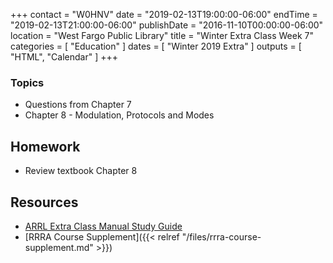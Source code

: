 +++
contact = "W0HNV"
date = "2019-02-13T19:00:00-06:00"
endTime = "2019-02-13T21:00:00-06:00"
publishDate = "2016-11-10T00:00:00-06:00"
location = "West Fargo Public Library"
title = "Winter Extra Class Week 7"
categories = [ "Education" ]
dates = [ "Winter 2019 Extra" ]
outputs = [ "HTML", "Calendar" ]
+++

### Topics

* Questions from Chapter 7
* Chapter 8 - Modulation, Protocols and Modes

## Homework

* Review textbook Chapter 8

## Resources

* [ARRL Extra Class Manual Study Guide](http://www.arrl.org/files/file/Extra%20Class%20License%20Manual/ECLM%2011th%20edition/ECLM%202016%20Studyguide.pdf)
* [RRRA Course Supplement]({{< relref "/files/rrra-course-supplement.md" >}})
